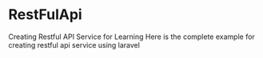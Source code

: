 # RestFulApi
Creating Restful API Service for Learning
Here is the complete example for creating restful api service using laravel
